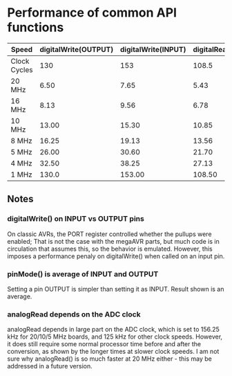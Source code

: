 # Performance of common API functions

Speed  | digitalWrite(OUTPUT)  | digitalWrite(INPUT)   | digitalRead()   | analogRead()  | pinMode()
------------   | ------------  | ------------  | ------------  | ------------  | ------------
Clock Cycles   | 130   | 153   | 108.5   | N/A   | 52.5
20 MHz   | 6.50  | 7.65  | 5.43  | 56.01   | 2.63
16 MHz   | 8.13  | 9.56  | 6.78  | 70.01   | 3.28
10 MHz   | 13.00   | 15.30   | 10.85   | 89.35   | 5.25
8 MHz  | 16.25   | 19.13   | 13.56   | 111.68  | 6.56
5 MHz  | 26.00   | 30.60   | 21.70   | 91.09   | 10.50
4 MHz  | 32.50   | 38.25   | 27.13   | 113.87  | 13.13
1 MHz  | 130.0   | 153.00  | 108.50  | 125.46  | 52.50

## Notes

### digitalWrite() on INPUT vs OUTPUT pins
On classic AVRs, the PORT register controlled whether the pullups were enabled; That is not the case with the megaAVR parts, but much code is in circulation that assumes this, so the behavior is emulated. However, this imposes a performance penaly on digitalWrite() when called on an input pin.

### pinMode() is average of INPUT and OUTPUT
Setting a pin OUTPUT is simpler than setting it as INPUT. Result shown is an average.

### analogRead depends on the ADC clock
analogRead depends in large part on the ADC clock, which is set to 156.25 kHz for 20/10/5 MHz boards, and 125 kHz for other clock speeds. However, it does still require some normal processor time before and after the conversion, as shown by the longer times at slower clock speeds.
I am not sure why analogRead() is so much faster at 20 MHz either - this may be addressed in a future version.
